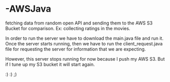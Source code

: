 # -AWSJava
fetching data from random open API and sending them to the AWS S3 Bucket for comparison. Ex: collecting ratings in the movies. 

In order to run the server we have to download the main.java file and run it. Once the server starts running, then we have to run the client_request.java file for requesting the server for information that we are expecting.

However, this server stops running for now because I push my AWS S3. But if I tune up my S3 bucket it will start again.

:) :) ;)
